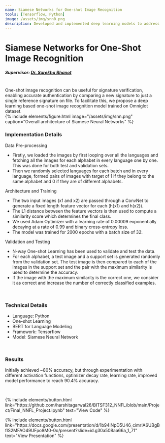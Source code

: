 ```yaml
---
name: Siamese Networks for One-shot Image Recognition
tools: [Tensorflow, Python]
image: /assets/img/snn0.png
description: Developed and implemented deep learning models to address the one-shot image recognition problem using the omniglot dataset.
---
```

# Siamese Networks for One-Shot Image Recognition
##### Supervisor: <a href = "https://universe.bits-pilani.ac.in/pilani/surekha/Profile"> Dr. Surekha Bhanot</a>

<br>
One-shot image recognition can be useful for signature verification, enabling accurate authentication by comparing a new signature to just a single reference signature on file. To facilitate this, we propose a deep learning based
one-shot image recognition model trained on Omniglot dataset.

<br>
{% include elements/figure.html image="/assets/img/snn.png" caption="Overall architecture of Siamese Neural Networks" %}

<br>

### Implementation Details

Data Pre-processing
<ul>
  <li>Firstly, we loaded the images by first looping over all the languages and fetching all the images for each alphabet in every language one by one. This was done for both test and validation sets.</li>
  <li>Then we randomly selected languages for each batch and in every language, formed pairs of images with target of 1 if they belong to the same alphabet and 0 if they are of different alphabets.</li>
</ul>
Architecture and Training
<ul>
  <li>The two input images (x1 and x2) are passed through a ConvNet to generate a fixed length feature vector for each (h(x1) and h(x2)).</li>
  <li>The L1 distance between the feature vectors is then used to compute a similarity score which  determines the final class.</li>
  <li>We used Adam Optimizer with a learning rate of 0.00009 exponentially decaying at a rate of 0.99 and binary cross-entropy loss.</li> 
  <li>The model was trained for 2000 epochs with a batch size of 32.</li>
</ul>

Validation and Testing
<ul>
  <li>N-way One-shot Learning has been used to validate and test the data.</li> 
  <li>For each alphabet, a test image and a support set is generated randomly from the validation set. The test image is then compared to each of the images in the  support set and the pair with the maximum similarity is used to determine the accuracy.</li> 
  <li>If the image with the maximum similarity is the correct one, we consider it as correct and increase the number of correctly classified examples.</li> 
</ul>
<br>

### Technical Details
<ul>
<li>Language: Python</li>
<li>One-shot Learning </li>
<li>BERT for Language Modeling</li>
<li>Framework: Tensorflow</li>
<li>Model: Siamese Neural Network</li>
</ul>

<br>

### Results
Initially achieved ~80% accuracy, but through experimentation with different activation functions, optimizer decay rate, learning rate, improved model performance to reach 90.4% accuracy.

<br>

<p class="text-center">
{% include elements/button.html link="https://github.com/harshitagarwal26/BITSF312_NNFL/blob/main/Project/Final_NNFL_Project.ipynb" text="View Code" %}      
</p>
<p class="text-center">
{% include elements/button.html link="https://docs.google.com/presentation/d/1b94iNpD5U46_cimriA6UBgBfIS2MFAO49UFpo8M0-0o/present?slide=id.g30a508aa66a_1_71" text="View Presentation" %}      
</p>
<!-- 
<p class="text-center">
{% include elements/button.html link="https://ieeexplore.ieee.org/document/9671446" text="View Paper" %}
</p> -->
